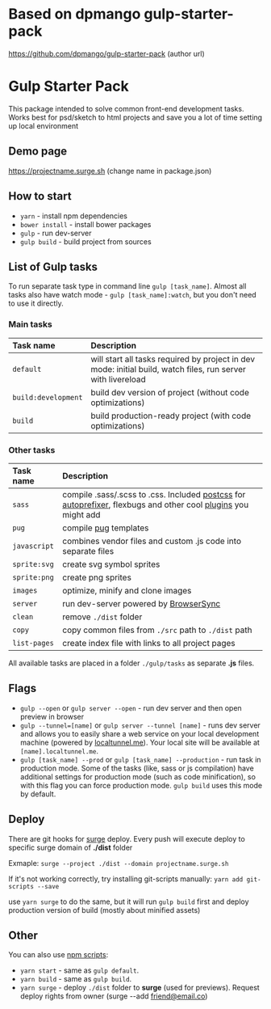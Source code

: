 # Based on dpmango gulp-starter-pack
https://github.com/dpmango/gulp-starter-pack (author url)


# Gulp Starter Pack
This package intended to solve common front-end development tasks. Works best for psd/sketch to html projects and save you a lot of time setting up local environment

## Demo page
https://projectname.surge.sh (change name in package.json)

## How to start
* `yarn` - install npm dependencies
* `bower install` - install bower packages
* `gulp` - run dev-server
* `gulp build` - build project from sources

## List of Gulp tasks
To run separate task type in command line `gulp [task_name]`.
Almost all tasks also have watch mode - `gulp [task_name]:watch`, but you don't need to use it directly.

### Main tasks
Task name          | Description                                                      
:------------------|:----------------------------------
`default`          | will start all tasks required by project in dev mode: initial build, watch files, run server with livereload
`build:development`| build dev version of project (without code optimizations)
`build`            | build production-ready project (with code optimizations)

### Other tasks
Task name          | Description                                                      
:------------------|:----------------------------------
`sass` 	         | compile .sass/.scss to .css. Included [postcss](https://github.com/postcss/postcss) for [autoprefixer](https://github.com/postcss/autoprefixer), flexbugs and other cool [plugins](https://github.com/postcss/postcss#plugins) you might add
`pug`              | compile [pug](http://pug-js.com/) templates
`javascript`       | combines vendor files and custom .js code into separate files
`sprite:svg`       | create svg symbol sprites
`sprite:png`       | create png sprites
`images`           | optimize, minify and clone images
`server`           | run dev-server powered by [BrowserSync](https://www.browsersync.io/)
`clean`            | remove `./dist` folder
`copy`             | copy common files from `./src` path to `./dist` path
`list-pages`       | create index file with links to all project pages

All available tasks are placed in a folder `./gulp/tasks` as separate **.js** files.

## Flags

* `gulp --open` or `gulp server --open` - run dev server and then open preview in browser
* `gulp --tunnel=[name]` or `gulp server --tunnel [name]` - runs dev server and allows you to easily share a web service on your local development machine (powered by [localtunnel.me](https://localtunnel.me/)). Your local site will be available at `[name].localtunnel.me`.
* `gulp [task_name] --prod` or `gulp [task_name] --production` - run task in production mode. Some of the tasks (like, sass or js compilation) have additional settings for production mode (such as code minification), so with this flag you can force production mode. `gulp build` uses this mode by default.


## Deploy
There are git hooks for [surge](https://surhe.sh) deploy. Every push will execute deploy to specific surge domain of **./dist** folder

Exmaple:
`surge --project ./dist --domain projectname.surge.sh`

If it's not working correctly, try installing git-scripts manually:
`yarn add git-scripts --save`

use `yarn surge` to do the same, but it will run `gulp build` first and deploy production version of build (mostly about minified assets)


## Other
You can also use [npm scripts](https://docs.npmjs.com/misc/scripts):

* `yarn start` - same as `gulp default`.
* `yarn build` - same as `gulp build`.
* `yarn surge` - deploy `./dist` folder to **surge** (used for previews). Request deploy rights from owner (surge --add friend@email.co)
